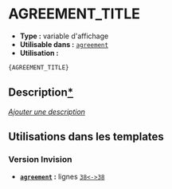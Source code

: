 # AGREEMENT_TITLE
* __Type :__ variable d'affichage
* __Utilisable dans :__ [`agreement`](../tpl/agreement.md#readme)
* __Utilisation :__

```html
{AGREEMENT_TITLE}
```

## Description[*](https://fa-tvars.appspot.com/var/AGREEMENT_TITLE)
[*Ajouter une description*](https://fa-tvars.appspot.com/var/AGREEMENT_TITLE)

## Utilisations dans les templates

### Version Invision
* __[`agreement`](../tpl/agreement.md#readme) :__ lignes [`38`](../src/invision/agreement.tpl#L38)[`<->`](../src/invision/agreement.tpl#L38-L38)[`38`](../src/invision/agreement.tpl#L38)

